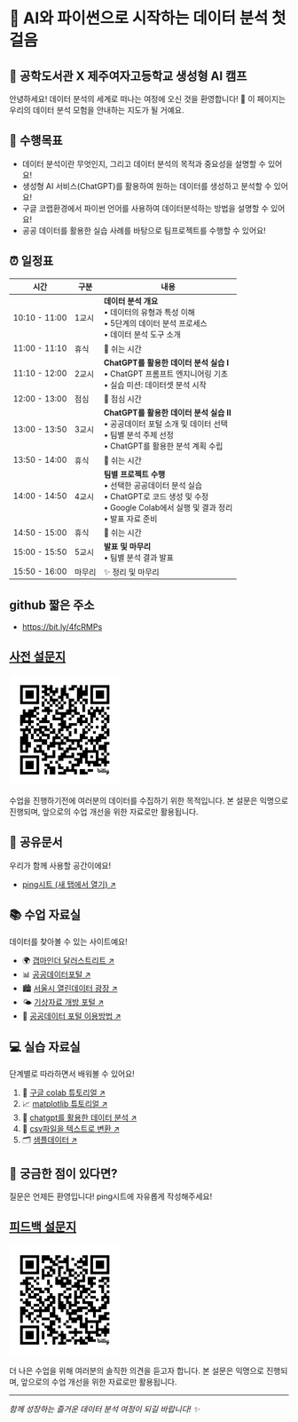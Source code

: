 # 🌈 AI와 파이썬으로 시작하는 데이터 분석 첫걸음
## 🏫 공학도서관 X 제주여자고등학교 생성형 AI 캠프 

안녕하세요! 데이터 분석의 세계로 떠나는 여정에 오신 것을 환영합니다! 🎉
이 페이지는 우리의 데이터 분석 모험을 안내하는 지도가 될 거예요. 

## 🎯 수행목표
- 데이터 분석이란 무엇인지, 그리고 데이터 분석의 목적과 중요성을 설명할 수 있어요!
- 생성형 AI 서비스(ChatGPT)를 활용하여 원하는 데이터를 생성하고 분석할 수 있어요!
- 구글 코랩환경에서 파이썬 언어를 사용하여 데이터분석하는 방법을 설명할 수 있어요!
- 공공 데이터를 활용한 실습 사례를 바탕으로 팀프로젝트를 수행할 수 있어요!

## ⏰ 일정표

| 시간 | 구분 | 내용 |
|------|------|------|
| 10:10 - 11:00 | 1교시 | **데이터 분석 개요** <br> • 데이터의 유형과 특성 이해 <br> • 5단계의 데이터 분석 프로세스 <br> • 데이터 분석 도구 소개 |
| 11:00 - 11:10 | 휴식 | 🌱 쉬는 시간 |
| 11:10 - 12:00 | 2교시 | **ChatGPT를 활용한 데이터 분석 실습 I** <br> • ChatGPT 프롬프트 엔지니어링 기초 <br> • 실습 미션: 데이터셋 분석 시작 |
| 12:00 - 13:00 | 점심 | 🍱 점심 시간 |
| 13:00 - 13:50 | 3교시 | **ChatGPT를 활용한 데이터 분석 실습 II** <br> • 공공데이터 포털 소개 및 데이터 선택 <br> • 팀별 분석 주제 선정 <br> • ChatGPT를 활용한 분석 계획 수립 |
| 13:50 - 14:00 | 휴식 | 🌱 쉬는 시간 |
| 14:00 - 14:50 | 4교시 | **팀별 프로젝트 수행** <br> • 선택한 공공데이터 분석 실습 <br> • ChatGPT로 코드 생성 및 수정 <br> • Google Colab에서 실행 및 결과 정리 <br> • 발표 자료 준비 |
| 14:50 - 15:00 | 휴식 | 🌱 쉬는 시간 |
| 15:00 - 15:50 | 5교시 | **발표 및 마무리** <br> • 팀별 분석 결과 발표 |
| 15:50 - 16:00 | 마무리 | ✨ 정리 및 마무리 |

## github 짧은 주소
- <a href="https://bit.ly/4fcRMPs" target="_blank">https://bit.ly/4fcRMPs</a>

## [사전 설문지](https://docs.google.com/forms/d/e/1FAIpQLScz40YqBAJPhlMyNzJHDC5vyrxyAFj21ANOEs5A2BqO39R0aQ/viewform?usp=sf_link)
<img src="./img/bit.ly_3YW2KTN.png" width="200" height="200">

수업을 진행하기전에 여러분의 데이터를 수집하기 위한 목적입니다. 
본 설문은 익명으로 진행되며, 앞으로의 수업 개선을 위한 자료로만 활용됩니다.

## 📝 공유문서
우리가 함께 사용할 공간이에요!
- <a href="https://docs.google.com/spreadsheets/d/19VgUC-RAhRi0JZ4DrBbeMeXp1-U-i71FxPX91sNXs7I/edit?usp=drive_link" target="_blank">ping시트 (새 탭에서 열기) ↗️</a>

## 📚 수업 자료실 
데이터를 찾아볼 수 있는 사이트예요!
- 🌍 <a href="https://www.gapminder.org/dollar-street" target="_blank">갭마인더 달러스트리트 ↗️</a>
- 📊 <a href="https://data.seoul.go.kr/" target="_blank">공공데이터포털 ↗️</a>
- 🏙️ <a href="https://data.seoul.go.kr/" target="_blank">서울시 열린데이터 광장 ↗️</a>
- 🌤️ <a href="https://data.kma.go.kr/" target="_blank">기상자료 개방 포털 ↗️</a>
- 📖 <a href="https://drive.google.com/file/d/14ebJcaZWkL5Hrzxz5jtOdgjWifT0jvrb/view?usp=drive_link" target="_blank">공공데이터 포털 이용방법 ↗️</a>

## 💻 실습 자료실 
단계별로 따라하면서 배워볼 수 있어요!
1. 🔰 <a href="https://colab.research.google.com/drive/1P5HzDdWG86M0WwvymqhhgEupiQv-xmdt?usp=drive_link" target="_blank">구글 colab 튜토리얼 ↗️</a>
2. 📈 <a href="https://colab.research.google.com/drive/1EzfvZhmCgtN3FQy5NzeTcZgxc62SU6Wc" target="_blank">matplotlib 튜토리얼 ↗️</a>
3. 🤖 <a href="https://colab.research.google.com/drive/1IUP9wARyWTW56ac90AnFQFJjzeMxSQuE" target="_blank">chatgpt를 활용한 데이터 분석 ↗️</a>
4. 📄 <a href="https://colab.research.google.com/drive/1mJ6brx1jXyn95DAp2YGDLmoqlHzFfo6p" target="_blank">csv파일을 텍스트로 변환 ↗️</a>
5. 🗂️ <a href="https://drive.google.com/file/d/1PiSORvIL8Cnr1m8CEjih6J04rH6PBfFC/view?usp=drive_link" target="_blank">샘플데이터 ↗️</a>

## 🤔 궁금한 점이 있다면?
질문은 언제든 환영입니다! ping시트에 자유롭게 작성해주세요! 

## [피드백 설문지](https://docs.google.com/forms/d/e/1FAIpQLSe5UPzOvqzcqynV2eSg7lwsPJKHBfpPo3Scx2nW__GcLJuJDA/viewform?usp=sf_link)
<img src="./img/bit.ly_3CvJAv2.png" width="200" height="200">

더 나은 수업을 위해 여러분의 솔직한 의견을 듣고자 합니다.
본 설문은 익명으로 진행되며, 앞으로의 수업 개선을 위한 자료로만 활용됩니다.


---
*함께 성장하는 즐거운 데이터 분석 여정이 되길 바랍니다! ✨*